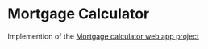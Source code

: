 # Mortgage Calculator

Implemention of the [Mortgage calculator web app project](https://www.codementor.io/projects/web/mortgage-calculator-web-app-d16bqrq2q3)
